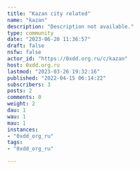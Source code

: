 ```yaml
---
title: "Kazan city related" 
name: "kazan"
description: "Description not available."
type: community
date: "2023-06-20 11:36:57"
draft: false
nsfw: false
actor_id: "https://0xdd.org.ru/c/kazan"
host: 0xdd.org.ru
lastmod: "2023-03-26 19:32:16"
published: "2022-04-15 06:14:22"
subscribers: 3
posts: 2
comments: 0
weight: 2
dau: 1
wau: 1
mau: 1
instances:
- "0xdd_org_ru"
tags: 
- "0xdd_org_ru"

---
```

